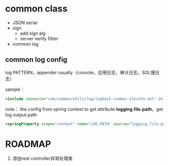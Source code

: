 # common class


- JSON serial 
- sign
  * add sign alg
  * server verify filiter
- common log


## common log config

log PATTERN，appender usually（console，应用日志，审计日志，SQL慢日志）

sample：
```xml
<include resource="com/common/utils/log/logback-common-sleuth3.xml" />
```

note：
the config from spring context to get attribute **logging.file.path**，get log output path
```xml
<springProperty scope="context" name="LOG_PATH" source="logging.file.path" />
```

# ROADMAP

1. 添加rest controller异常处理类
